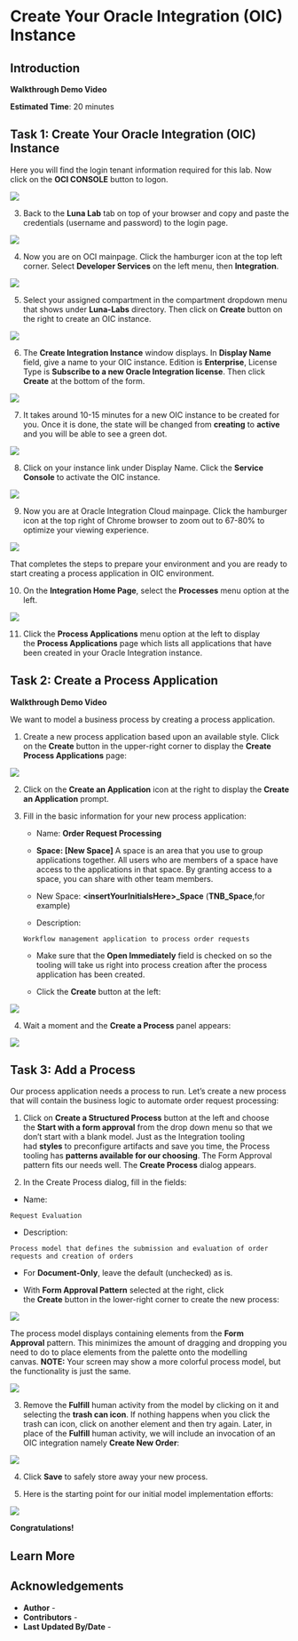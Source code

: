 # Create Your Oracle Integration (OIC) Instance

## Introduction

****Walkthrough Demo Video****
[](https://videohub.oracle.com/media/Create+OIC+Instance+in+Luna/1_lfsoypih)


**Estimated Time**: 20 minutes


## Task 1: Create Your Oracle Integration (OIC) Instance

Here you will find the login tenant information required for this lab.  Now click on the ****OCI CONSOLE**** button to logon.

![](./images/oci-step2.png)

3. Back to the ****Luna Lab**** tab on top of your browser and copy and paste the credentials (username and password) to the login page.

![](./images/oci-step3.png)

4. Now you are on OCI mainpage. Click the hamburger icon at the top left corner. Select **Developer Services** on the left menu, then ****Integration****. 

![](./images/oci-step4.png)

5. Select your assigned compartment in the compartment dropdown menu that shows under ****Luna-Labs**** directory.  Then click on ****Create**** button on the right to create an OIC instance.

![](./images/oci-step5.png)

6. The ****Create Integration Instance**** window displays.  In ****Display Name**** field, give a name to your OIC instance.  Edition is ****Enterprise****, License Type is ****Subscribe to a new Oracle Integration license****.  Then click ****Create**** at the bottom of the form.

![](./images/oci-step6.png)

7. It takes around 10-15 minutes for a new OIC instance to be created for you.  Once it is done, the state will be changed from ****creating**** to ****active**** and you will be able to see a green dot.

![](./images/oci-step7.png)

8. Click on your instance link under Display Name.  Click the ****Service Console**** to activate the OIC instance. 

![](./images/oci-step8.png)

9. Now you are at Oracle Integration Cloud mainpage. Click the hamburger icon at the top right of Chrome browser to zoom out to 67-80% to optimize your viewing experience.

![](./images/zoom-out-screen.png)

That completes the steps to prepare your environment and you are ready to start creating a process application in OIC environment. 

10. On the ****Integration Home Page****, select the ****Processes**** menu option at the left.

![](./images/image38.png)

11. Click the ****Process Applications**** menu option at the left to display the ****Process Applications**** page which lists all applications that have been created in your Oracle Integration instance.

## Task 2: Create a Process Application

****Walkthrough Demo Video****
[](https://videohub.oracle.com/media/Process+Lab+-+Model+a+business+process/1_wlraznng)

We want to model a business process by creating a process application.

1. Create a new process application based upon an available style. Click on the ****Create**** button in the upper-right corner to display the ****Create Process Applications**** page:

![](./images/image39.png)

2. Click on the ****Create an Application**** icon at the right to display the ****Create an Application**** prompt.

3. Fill in the basic information for your new process application:
    
      - Name: ****Order Request Processing**** 
    
      - ****Space: \[New Space\]**** A space is an area that you use to group applications together. All users who are members of a space have access to the applications in that space. By granting access to a space, you can share with other team members.
    
      - New Space: ****\<insertYourInitialsHere\>\_Space**** (****TNB\_Space****,for example)
    
      - Description: 
      ```
      Workflow management application to process order requests
      ```
      - Make sure that the ****Open Immediately**** field is checked on so the tooling will take us right into process creation after the process application has been created.
    
      - Click the ****Create**** button at the left:

![](./images/image40.png)

4. Wait a moment and the ****Create a Process**** panel appears:

![](./images/image41.png)

## Task 3: Add a Process

Our process application needs a process to run. Let’s create a new process that will contain the business logic to automate order request processing:
    
1. Click on ****Create a Structured Process**** button at the left and choose the ****Start with a form approval**** from the drop down menu so that we don’t start with a blank model. Just as the Integration tooling had ****styles**** to preconfigure artifacts and save you time, the Process tooling has ****patterns available for our choosing****. The Form Approval pattern fits our needs well. The ****Create Process**** dialog appears.
    
2. In the Create Process dialog, fill in the fields:
        
- Name: 
```
Request Evaluation
```
        
- Description: 
```
Process model that defines the submission and evaluation of order requests and creation of orders
```
        
- For ****Document-Only****, leave the default (unchecked) as is.
        
- With ****Form Approval Pattern**** selected at the right, click the ****Create**** button in the lower-right corner to create the new process:

![](./images/image42.png)

The process model displays containing elements from the ****Form Approval**** pattern. This minimizes the amount of dragging and dropping you need to do to place elements from the palette onto the modelling canvas. ****NOTE:**** Your screen may show a more colorful process model, but the functionality is just the same.

![](./images/image43.png)

3. Remove the ****Fulfill**** human activity from the model by clicking on it and selecting the ****trash can icon****. If nothing happens when you click the trash can icon, click on another element and then try again. Later, in place of the ****Fulfill**** human activity, we will include an invocation of an OIC integration namely ****Create New Order****:

![](./images/image44.png)

4. Click ****Save**** to safely store away your new process.

5. Here is the starting point for our initial model implementation efforts:

![](./images/image45.png)

   **Congratulations!**  

## Learn More



## Acknowledgements

* **Author** - 
* **Contributors** -  
* **Last Updated By/Date** - 
